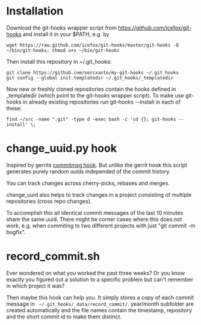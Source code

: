 Installation
============

Download the git-hooks wrapper script from
https://github.com/icefox/git-hooks and install it in your $PATH, e.g. by

    wget https://raw.github.com/icefox/git-hooks/master/git-hooks -O ~/bin/git-hooks; chmod u+x ~/bin/git-hooks

Then install this repository in ~/.git\_hooks:

    git clone https://github.com/sercxanto/my-git-hooks ~/.git_hooks
    git config --global init.templatedir ~/.git_hooks/_templatedir

Now new or freshly cloned repositories contain the hooks defined in
\_templatedir (which point to the git-hooks wrapper script). To make use git-hooks in already existing repositories run git-hooks --install in each of these:

    find ~/src -name ".git" -type d -exec bash -c 'cd {}; git-hooks --install' \;


change\_uuid.py hook
====================

Inspired by gerrits [commitmsg
hook](https://gerrit.googlesource.com/gerrit/+/master/gerrit-server/src/main/resources/com/google/gerrit/server/tools/root/hooks/commit-msg).
But unlike the gerrit hook this script generates purely random uuids independed
of the commit history.

You can track changes across cherry-picks, rebases and merges.

change\_uuid also helps to track changes in a project
consisting of multiple repositories (cross repo changes).

To accomplish this all identical commit messages of the last 10 minutes share
the same uuid. There might be corner cases where this does not work, e.g. when
commiting to two different projects with just "git commit -m bugfix".


record\_commit.sh
=================

Ever wondered on what you worked the past three weeks? Or you know exactly you
figured out a solution to a specific problem but can't remember in which
project it was?

Then maybe this hook can help you. It simply stores a copy of each commit
message in ` ~/.git_hooks/_data/record_commit/`. year/month subfolder are
created automatically and the file names contain the timestamp, repository and
the short commit id to make them distinct.

